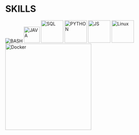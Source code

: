 # SKILLS


![BASH](https://upload.wikimedia.org/wikipedia/commons/thumb/4/4b/Bash_Logo_Colored.svg/64px-Bash_Logo_Colored.svg.png) 
<img src="https://upload.wikimedia.org/wikipedia/commons/thumb/5/5d/Duke_%28Java_mascot%29_waving.svg/64px-Duke_%28Java_mascot%29_waving.svg.png" width="50" alt="JAVA">
<img src="https://upload.wikimedia.org/wikipedia/commons/6/6f/Sql_database_shortcut_icon.png" width="70" alt="SQL">
<img src="https://upload.wikimedia.org/wikipedia/commons/thumb/c/c3/Python-logo-notext.svg/800px-Python-logo-notext.svg.png" width="70" alt="PYTHON">
<img src="https://upload.wikimedia.org/wikipedia/commons/thumb/9/99/Unofficial_JavaScript_logo_2.svg/1024px-Unofficial_JavaScript_logo_2.svg.png" width="70" alt="JS">
<img src="https://upload.wikimedia.org/wikipedia/commons/thumb/3/35/Tux.svg/800px-Tux.svg.png" width="70" alt="Linux">
<img src="https://upload.wikimedia.org/wikipedia/commons/7/79/Docker_%28container_engine%29_logo.png" width="270" alt="Docker">

